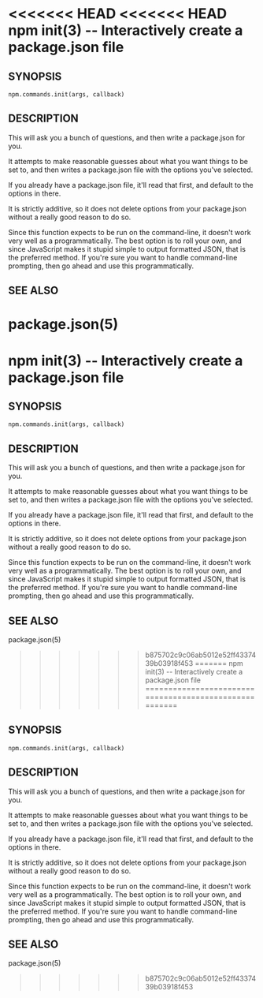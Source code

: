 <<<<<<< HEAD
<<<<<<< HEAD
npm init(3) -- Interactively create a package.json file
=======================================================

## SYNOPSIS

    npm.commands.init(args, callback)

## DESCRIPTION

This will ask you a bunch of questions, and then write a package.json for you.

It attempts to make reasonable guesses about what you want things to be set to,
and then writes a package.json file with the options you've selected.

If you already have a package.json file, it'll read that first, and default to
the options in there.

It is strictly additive, so it does not delete options from your package.json
without a really good reason to do so.

Since this function expects to be run on the command-line, it doesn't work very
well as a programmatically. The best option is to roll your own, and since
JavaScript makes it stupid simple to output formatted JSON, that is the
preferred method. If you're sure you want to handle command-line prompting,
then go ahead and use this programmatically.

## SEE ALSO

package.json(5)
=======
npm init(3) -- Interactively create a package.json file
=======================================================

## SYNOPSIS

    npm.commands.init(args, callback)

## DESCRIPTION

This will ask you a bunch of questions, and then write a package.json for you.

It attempts to make reasonable guesses about what you want things to be set to,
and then writes a package.json file with the options you've selected.

If you already have a package.json file, it'll read that first, and default to
the options in there.

It is strictly additive, so it does not delete options from your package.json
without a really good reason to do so.

Since this function expects to be run on the command-line, it doesn't work very
well as a programmatically. The best option is to roll your own, and since
JavaScript makes it stupid simple to output formatted JSON, that is the
preferred method. If you're sure you want to handle command-line prompting,
then go ahead and use this programmatically.

## SEE ALSO

package.json(5)
>>>>>>> b875702c9c06ab5012e52ff4337439b03918f453
=======
npm init(3) -- Interactively create a package.json file
=======================================================

## SYNOPSIS

    npm.commands.init(args, callback)

## DESCRIPTION

This will ask you a bunch of questions, and then write a package.json for you.

It attempts to make reasonable guesses about what you want things to be set to,
and then writes a package.json file with the options you've selected.

If you already have a package.json file, it'll read that first, and default to
the options in there.

It is strictly additive, so it does not delete options from your package.json
without a really good reason to do so.

Since this function expects to be run on the command-line, it doesn't work very
well as a programmatically. The best option is to roll your own, and since
JavaScript makes it stupid simple to output formatted JSON, that is the
preferred method. If you're sure you want to handle command-line prompting,
then go ahead and use this programmatically.

## SEE ALSO

package.json(5)
>>>>>>> b875702c9c06ab5012e52ff4337439b03918f453
